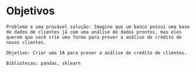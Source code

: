 # Objetivos
    Problema e uma provável solução: Imagine que um banco possui uma base de dados de clientes já com uma análise de dados prontos, mas eles querem que você crie uma forma para prever a análise de crédito de novos clientes.
    
    Objetivo: Criar uma IA para prever a análise de credito de clientes.
    
    Bibliotecas: pandas, sklearn